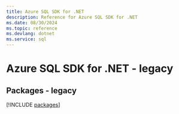 ```yaml
---
title: Azure SQL SDK for .NET
description: Reference for Azure SQL SDK for .NET
ms.date: 08/30/2024
ms.topic: reference
ms.devlang: dotnet
ms.service: sql
---
```

# Azure SQL SDK for .NET - legacy
## Packages - legacy
[!INCLUDE [packages](sql-index.md)]